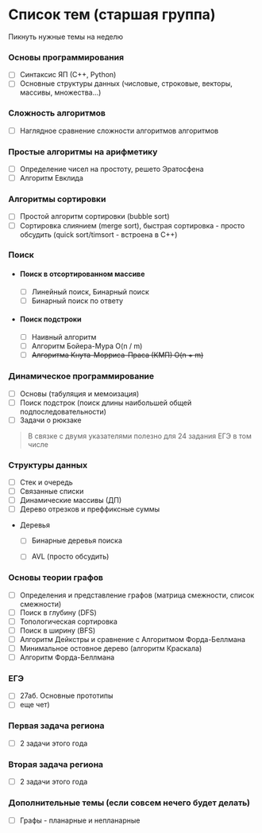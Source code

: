 # Список тем (старшая группа)
Пикнуть нужные темы на неделю

### Основы программирования
   - [ ] Синтаксис ЯП (С++, Python)
   - [ ] Основные структуры данных (числовые, строковые, векторы, массивы, множества...)

### Сложность алгоритмов
   - [ ] Наглядное сравнение сложности алгоритмов алгоритмов

### Простые алгоритмы на арифметику
   - [ ] Определение чисел на простоту, решето Эратосфена
   - [ ] Алгоритм Евклида

### Алгоритмы сортировки
   - [ ] Простой алгоритм сортировки (bubble sort)
   - [ ] Сортировка слиянием (merge sort), быстрая сортировка - просто обсудить (quick sort/timsort - встроена в C++)

### Поиск
 - #### Поиск в отсортированном массиве
   - [ ] Линейный поиск, Бинарный поиск
   - [ ] Бинарный поиск по ответу
 - #### Поиск подстроки
   - [ ] Наивный алгоритм
   - [ ] Алгоритм Бойера-Мура O(n / m)
   - [ ] ~~Алгоритма Кнута-Морриса-Праса (КМП) O(n + m)~~

### Динамическое программирование
   - [ ] Основы (табуляция и мемоизация)
   - [ ] Поиск подстрок (поиск длины наибольшей общей подпоследовательности)
   - [ ] Задачи о рюкзаке
  > В связке с двумя указателями полезно для 24 задания ЕГЭ в том числе

### Структуры данных
   - [ ] Стек и очередь
   - [ ] Связанные списки
   - [ ] Динамические массивы (ДП)
   - [ ] Дерево отрезков и преффиксные суммы
   - Деревья
     - [ ] Бинарные деревья поиска
     - [ ] AVL (просто обсудить)
   

### Основы теории графов
   - [ ] Определения и представление графов (матрица смежности, список смежности)
   - [ ] Поиск в глубину (DFS)
   - [ ] Топологическая сортировка
   - [ ] Поиск в ширину (BFS)
   - [ ] Алгоритм Дейкстры и сравнение с Алгоритмом Форда-Беллмана
   - [ ] Минимальное остовное дерево (алгоритм Краскала)
   - [ ] Алгоритм Форда-Беллмана

### ЕГЭ
   - [ ] 27аб. Основные прототипы
   - [ ] еще чет)

### Первая задача региона
   - [ ] 2 задачи этого года

### Вторая задача региона
   - [ ] 2 задачи этого года

### Дополнительные темы (если совсем нечего будет делать)
   - [ ] Графы - планарные и непланарные